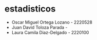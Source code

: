 # estadisticos

* Oscar Miguel Ortega Lozano - 2220528
* Juan David Toloza Parada -
* Laura Camila Diaz-Delgado - 2220100
